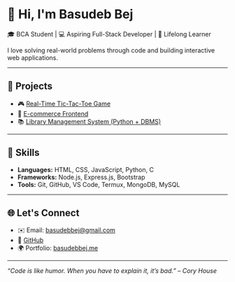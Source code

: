 <!--# Basudeb-Bej.github.io-->

# 👋 Hi, I'm Basudeb Bej

🎓 BCA Student | 💻 Aspiring Full-Stack Developer | 🧠 Lifelong Learner

I love solving real-world problems through code and building interactive web applications.

---

## 🚀 Projects

- 🎮 [Real-Time Tic-Tac-Toe Game](https://github.com/Basudeb-Bej/Tic-Tac-Toe)
- 🛒 [E-commerce Frontend](https://github.com/Basudeb-Bej/e-commerce-ui)
- 📚 [Library Management System (Python + DBMS)](https://github.com/Basudeb-Bej/library-system)

---

## 🔧 Skills

- **Languages:** HTML, CSS, JavaScript, Python, C
- **Frameworks:** Node.js, Express.js, Bootstrap
- **Tools:** Git, GitHub, VS Code, Termux, MongoDB, MySQL

---

## 🌐 Let's Connect

- ✉️ Email: basudebbej@gmail.com
- 🔗 [GitHub](https://github.com/Basudeb-Bej)
- 🌍 Portfolio: [basudebbej.me](https://basudebbej.me)

---

_“Code is like humor. When you have to explain it, it’s bad.” – Cory House_

